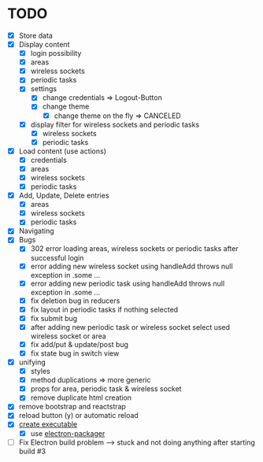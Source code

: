 # TODO

- [x] Store data
- [x] Display content
  - [x] login possibility
  - [x] areas
  - [x] wireless sockets
  - [x] periodic tasks
  - [x] settings
    - [x] change credentials => Logout-Button
    - [x] change theme
      - [x] change theme on the fly => CANCELED
  - [x] display filter for wireless sockets and periodic tasks
    - [x] wireless sockets
    - [x] periodic tasks
- [x] Load content (use actions)
  - [x] credentials
  - [x] areas
  - [x] wireless sockets
  - [x] periodic tasks
- [x] Add, Update, Delete entries
  - [x] areas
  - [x] wireless sockets
  - [x] periodic tasks
- [x] Navigating
- [x] Bugs
  - [x] 302 error loading areas, wireless sockets or periodic tasks after successful login
  - [x] error adding new wireless socket using handleAdd throws null exception in .some ...
  - [x] error adding new periodic task using handleAdd throws null exception in .some ...
  - [x] fix deletion bug in reducers
  - [x] fix layout in periodic tasks if nothing selected
  - [x] fix submit bug
  - [x] after adding new periodic task or wireless socket select used wireless socket or area
  - [x] fix add/put & update/post bug
  - [x] fix state bug in switch view
- [x] unifying
  - [x] styles
  - [x] method duplications => more generic
  - [x] props for area, periodic task & wireless socket
  - [x] remove duplicate html creation
- [x] remove bootstrap and reactstrap
- [x] reload button (y) or automatic reload
- [x] [create executable](https://github.com/electron/electron/blob/master/docs/tutorial/application-distribution.md)
  - [x] use [electron-packager](https://github.com/electron-userland/electron-packager)
- [ ] Fix Electron build problem --> stuck and not doing anything after starting build #3
